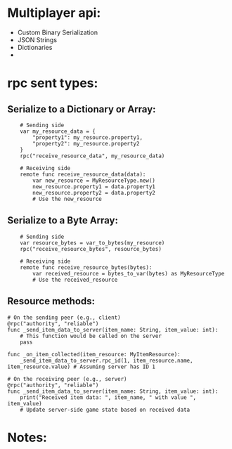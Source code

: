 

# Multiplayer api:

- Custom Binary Serialization
- JSON Strings
- Dictionaries
- 

# rpc sent types:

## Serialize to a Dictionary or Array:
```
	# Sending side
	var my_resource_data = {
		"property1": my_resource.property1,
		"property2": my_resource.property2
	}
	rpc("receive_resource_data", my_resource_data)

	# Receiving side
	remote func receive_resource_data(data):
		var new_resource = MyResourceType.new()
		new_resource.property1 = data.property1
		new_resource.property2 = data.property2
		# Use the new_resource
```
## Serialize to a Byte Array:
```
	# Sending side
	var resource_bytes = var_to_bytes(my_resource)
	rpc("receive_resource_bytes", resource_bytes)

	# Receiving side
	remote func receive_resource_bytes(bytes):
		var received_resource = bytes_to_var(bytes) as MyResourceType
		# Use the received_resource
```

## Resource methods:
```
# On the sending peer (e.g., client)
@rpc("authority", "reliable")
func _send_item_data_to_server(item_name: String, item_value: int):
	# This function would be called on the server
	pass

func _on_item_collected(item_resource: MyItemResource):
	_send_item_data_to_server.rpc_id(1, item_resource.name, item_resource.value) # Assuming server has ID 1

# On the receiving peer (e.g., server)
@rpc("authority", "reliable")
func _send_item_data_to_server(item_name: String, item_value: int):
	print("Received item data: ", item_name, " with value ", item_value)
	# Update server-side game state based on received data
```

# Notes:

